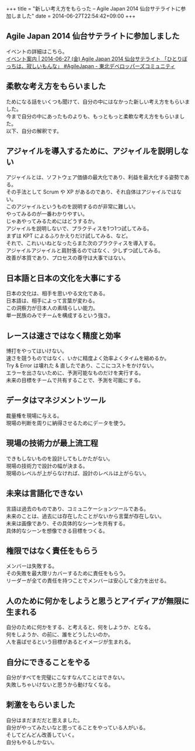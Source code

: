+++
title = "新しい考え方をもらった – Agile Japan 2014 仙台サテライトに参加しました"
date = 2014-06-27T22:54:42+09:00
+++

## Agile Japan 2014 仙台サテライトに参加しました
イベントの詳細はこちら。  
[イベント案内 | 2014-06-27 (金) Agile Japan 2014 仙台サテライト 「ひとりぼっちは、寂しいもんな」 #AgileJapan - 東北デベロッパーズコミュニティ](http://tohoku-dev.jp/modules/eguide/event.php?eid=262)

## 柔軟な考え方をもらいました
ためになる話をいくつも聞けて、自分の中にはなかった新しい考え方をもらいました。  
今まで自分の中にあったものよりも、もっともっと柔軟な考え方をもらいました。  
以下、自分の解釈です。

## アジャイルを導入するために、アジャイルを説明しない
アジャイルとは、ソフトウェア価値の最大化であり、利益を最大化する姿勢である。  
その手法として Scrum や XP があるのであり、それ自体はアジャイルではない。  
このアジャイルというものを説明するのが非常に難しい。  
やってみるのが一番わかりやすい。  
じゃあやってみるためにはどうするか。  
アジャイルを説明しないで、プラクティスを1つ1つ試してみる。  
まずは KPT によるふりかえりだけ試してみる、など。  
それで、これいいねとなったらまた次のプラクティスを導入する。  
アジャイルアジャイルと肩肘張るのではなく、少しずつ試してみる。  
改善が本質であり、プロセスの尊守は大事ではない。

## 日本語と日本の文化を大事にする
日本の文化は、相手を思いやる文化である。  
日本語は、相手によって言葉が変わる。  
この洞察力が日本人の素晴らしい能力。  
単一民族のみでチームを構成するという強さ。

## レースは速さではなく精度と効率
博打をやってはいけない。  
速さを競うものではなく、いかに精度よく効率よくタイムを縮めるか。  
Try & Error は壊れた & 直したであり、ここにコストをかけない。  
エラーを出さないために、予測可能なものだけを実行する。  
未来の目標をチームで共有することで、予測を可能にする。

## データはマネジメントツール
裁量権を現場に与える。  
現場の判断を周りに納得させるためにデータを使う。

## 現場の技術力が最上流工程
できもしないものを設計してもしかたがない。  
現場の技術力で設計の幅が決まる。  
現場のレベルが上がらなければ、設計のレベルは上がらない。

## 未来は言語化できない
言語は過去のものであり、コミュニケーションツールである。  
未来のことは、過去には存在したことがないから言葉が存在しない。  
未来は画像であり、その具体的なシーンを共有する。  
具体的なシーンを想像できる目標をつくる。

## 権限ではなく責任をもらう
メンバーは失敗する。  
その失敗を最大限リカバーするために責任をもらう。  
リーダーが全ての責任を持つことでメンバーは安心して全力を出せる。

## 人のために何かをしようと思うとアイディアが無限に生まれる
自分のために何かをする、と考えると、何をしようか、となる。  
何をしようか、の前に、誰をどうしたいのか。  
人を喜ばせるという目標があるとイメージが生まれる。

## 自分にできることをやる
自分がすべてを完璧にこなすなんてことはできない。  
失敗しちゃいけないと思うから動けなくなる。

## 刺激をもらいました
自分はまだまだだと思えました。  
自分がやってみたいなと思ってることをやっている人がいる。  
そしてどんどん改善していく。  
自分もやるしかない。

